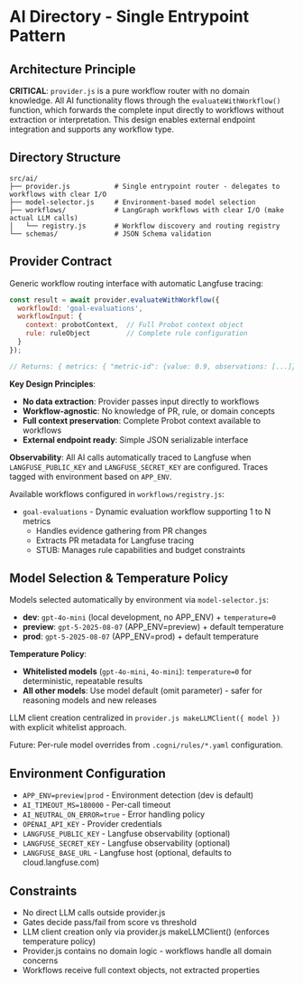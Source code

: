 # AI Directory - Single Entrypoint Pattern

## Architecture Principle
**CRITICAL**: `provider.js` is a pure workflow router with no domain knowledge. All AI functionality flows through the `evaluateWithWorkflow()` function, which forwards the complete input directly to workflows without extraction or interpretation. This design enables external endpoint integration and supports any workflow type.

## Directory Structure
```
src/ai/
├── provider.js           # Single entrypoint router - delegates to workflows with clear I/O
├── model-selector.js     # Environment-based model selection
├── workflows/            # LangGraph workflows with clear I/O (make actual LLM calls)
│   └── registry.js       # Workflow discovery and routing registry
└── schemas/              # JSON Schema validation
```

## Provider Contract
Generic workflow routing interface with automatic Langfuse tracing:
```javascript
const result = await provider.evaluateWithWorkflow({
  workflowId: 'goal-evaluations',
  workflowInput: {
    context: probotContext,  // Full Probot context object
    rule: ruleObject         // Complete rule configuration
  }
});

// Returns: { metrics: { "metric-id": {value: 0.9, observations: [...]} }, summary: "...", provenance: {} }
```

**Key Design Principles**:
- **No data extraction**: Provider passes input directly to workflows
- **Workflow-agnostic**: No knowledge of PR, rule, or domain concepts
- **Full context preservation**: Complete Probot context available to workflows
- **External endpoint ready**: Simple JSON serializable interface

**Observability**: All AI calls automatically traced to Langfuse when `LANGFUSE_PUBLIC_KEY` and `LANGFUSE_SECRET_KEY` are configured. Traces tagged with environment based on `APP_ENV`.

Available workflows configured in `workflows/registry.js`:
- `goal-evaluations` - Dynamic evaluation workflow supporting 1 to N metrics
  - Handles evidence gathering from PR changes
  - Extracts PR metadata for Langfuse tracing
  - STUB: Manages rule capabilities and budget constraints

## Model Selection & Temperature Policy
Models selected automatically by environment via `model-selector.js`:
- **dev**: `gpt-4o-mini` (local development, no APP_ENV) + `temperature=0`
- **preview**: `gpt-5-2025-08-07` (APP_ENV=preview) + default temperature
- **prod**: `gpt-5-2025-08-07` (APP_ENV=prod) + default temperature

**Temperature Policy**: 
- **Whitelisted models** (`gpt-4o-mini`, `4o-mini`): `temperature=0` for deterministic, repeatable results
- **All other models**: Use model default (omit parameter) - safer for reasoning models and new releases

LLM client creation centralized in `provider.js makeLLMClient({ model })` with explicit whitelist approach.

Future: Per-rule model overrides from `.cogni/rules/*.yaml` configuration.

## Environment Configuration
- `APP_ENV=preview|prod` - Environment detection (dev is default)
- `AI_TIMEOUT_MS=180000` - Per-call timeout
- `AI_NEUTRAL_ON_ERROR=true` - Error handling policy
- `OPENAI_API_KEY` - Provider credentials
- `LANGFUSE_PUBLIC_KEY` - Langfuse observability (optional)
- `LANGFUSE_SECRET_KEY` - Langfuse observability (optional)
- `LANGFUSE_BASE_URL` - Langfuse host (optional, defaults to cloud.langfuse.com)

## Constraints
- No direct LLM calls outside provider.js
- Gates decide pass/fail from score vs threshold
- LLM client creation only via provider.js makeLLMClient() (enforces temperature policy)
- Provider.js contains no domain logic - workflows handle all domain concerns
- Workflows receive full context objects, not extracted properties